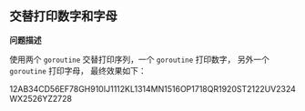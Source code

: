## 交替打印数字和字母

**问题描述**

使用两个 `goroutine` 交替打印序列，一个 `goroutine` 打印数字， 另外一个 `goroutine` 打印字母， 最终效果如下：

12AB34CD56EF78GH910IJ1112KL1314MN1516OP1718QR1920ST2122UV2324WX2526YZ2728

